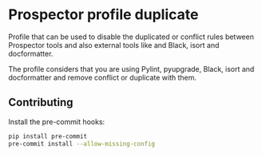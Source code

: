 # Prospector profile duplicate

Profile that can be used to disable the duplicated or conflict rules between Prospector tools and also
external tools like and Black, isort and docformatter.

The profile considers that you are using Pylint, pyupgrade, Black, isort and docformatter and remove conflict or duplicate with them.

## Contributing

Install the pre-commit hooks:

```bash
pip install pre-commit
pre-commit install --allow-missing-config
```
